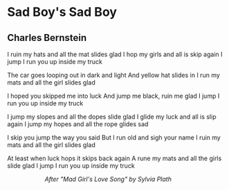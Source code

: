 # Sad Boy's Sad Boy
## Charles Bernstein
I ruin my hats and all the mat slides glad
I hop my girls and all is skip again
I jump I run you up inside my truck

The car goes looping out in dark and light
And yellow hat slides in
I run my mats and all the girl slides glad

I hoped you skipped me into luck
And jump me black, ruin me glad
I jump I run you up inside my truck

I jump my slopes and all the dopes slide glad
I glide my luck and all is slip again
I jump my hopes and all the rope glides sad

I skip you jump the way you said
But I run old and sigh your name
I ruin my mats and all the girl slides glad

At least when luck hops it skips back again
A rune my mats and all the girls slide glad
I jump I run you up inside my truck

                      _After "Mad Girl's Love Song" by Sylvia Plath_
